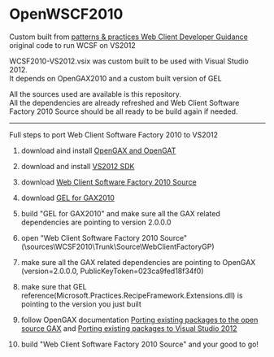 OpenWSCF2010
============

Custom built from [patterns &amp; practices Web Client Developer Guidance](http://webclientguidance.codeplex.com/wikipage?title=Web%20Client%20Software%20Factory&referringTitle=Home) original code to run WCSF on VS2012

WCSF2010-VS2012.vsix was custom built to be used with Visual Studio 2012.<br>
It depends on OpenGAX2010 and a custom built version of GEL

All the sources used are available is this repository.<br>
All the dependencies are already refreshed and Web Client Software Factory 2010 Source should be all ready to be build again if needed.


_________________________________________

Full steps to port Web Client Software Factory 2010 to VS2012


  1) download aind install [OpenGAX and OpenGAT](http://opengax.codeplex.com/releases/view/89857)
  
  
  2) download and install [VS2012 SDK](http://www.microsoft.com/en-us/download/details.aspx?id=30668)
  
  3) download [Web Client Software Factory 2010 Source](http://webclientguidance.codeplex.com/releases/view/43000)
  
  4) download [GEL for GAX2010](http://gel.codeplex.com/releases/view/45475)
  
  5) build "GEL for GAX2010" and make sure all the GAX related dependencies are pointing to version 2.0.0.0		

  6) open "Web Client Software Factory 2010 Source" 
  (\sources\WCSF2010\Trunk\Source\WebClientFactoryGP) 

  7) make sure all the GAX related dependencies are pointing to OpenGAX 
  (version=2.0.0.0, PublicKeyToken=023ca9fed18f34f0)

  8) make sure that GEL reference(Microsoft.Practices.RecipeFramework.Extensions.dll) is pointing to the version you just built

  9) follow OpenGAX documentation [Porting existing packages to the open source GAX](http://opengax.codeplex.com/wikipage?title=Porting%20existing%20packages%20to%20the%20open%20source%20GAX&referringTitle=Documentation) and [Porting existing packages to Visual Studio 2012](http://opengax.codeplex.com/wikipage?title=Porting%20existing%20packages%20to%20Visual%20Studio%202012&referringTitle=Documentation)

  10) build  "Web Client Software Factory 2010 Source" and your good to go!
